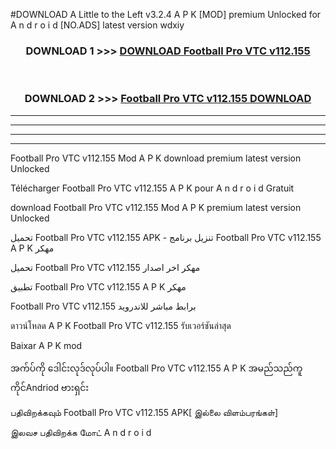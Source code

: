 #DOWNLOAD A Little to the Left v3.2.4 A P K [MOD] premium Unlocked for A n d r o i d [NO.ADS] latest version wdxiy 



<div align="center">

<h3>DOWNLOAD 1 >>> <a href="https://downloadmod1.web.app/?judul=Football Pro VTC v112.155">DOWNLOAD Football Pro VTC v112.155</a></h3><br>

<h3>DOWNLOAD 2 >>> <a href="https://downloadmod1.web.app/?judul=Football Pro VTC v112.155">Football Pro VTC v112.155 DOWNLOAD </a></h3>

</div>


----------------------------------------------------------

----------------------------------------------------------

----------------------------------------------------------

----------------------------------------------------------


Football Pro VTC v112.155 Mod A P K download premium latest version Unlocked

Télécharger Football Pro VTC v112.155 A P K pour A n d r o i d Gratuit

download Football Pro VTC v112.155 Mod A P K premium latest version Unlocked

تحميل Football Pro VTC v112.155 APK - تنزيل برنامج Football Pro VTC v112.155 A P K مهكر

تحميل Football Pro VTC v112.155 مهكر اخر اصدار

تطبيق Football Pro VTC v112.155 A P K مهكر

Football Pro VTC v112.155 برابط مباشر للاندرويد

ดาวน์โหลด A P K Football Pro VTC v112.155 รับเวอร์ชันล่าสุด

Baixar A P K mod

အက်ပ်ကို ဒေါင်းလုဒ်လုပ်ပါ။ Football Pro VTC v112.155 A P K အမည်သည်ကူကိုင်Andriod ဗားရှင်း

பதிவிறக்கவும் Football Pro VTC v112.155 APK[ இல்லை விளம்பரங்கள்] 
 
இலவச பதிவிறக்க மோட் A n d r o i d




